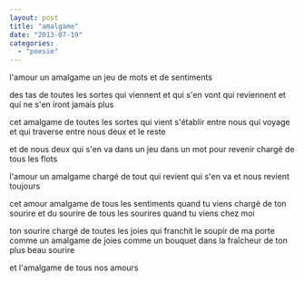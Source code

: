 ```yaml
---
layout: post
title: "amalgame"
date: "2013-07-19"
categories: 
  - "poesie"
---
```


l'amour un amalgame un jeu de mots et de sentiments

des tas de toutes les sortes qui viennent et qui s'en vont qui reviennent et qui ne s'en iront jamais plus

cet amalgame de toutes les sortes qui vient s'établir entre nous qui voyage et qui traverse entre nous deux et le reste

et de nous deux qui s'en va dans un jeu dans un mot pour revenir chargé de tous les flots

l'amour un amalgame chargé de tout qui revient qui s'en va et nous revient toujours

cet amour amalgame de tous les sentiments quand tu viens chargé de ton sourire et du sourire de tous les sourires quand tu viens chez moi

ton sourire chargé de toutes les joies qui franchit le soupir de ma porte comme un amalgame de joies comme un bouquet dans la fraîcheur de ton plus beau sourire

et l'amalgame de tous nos amours
